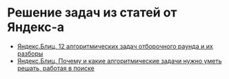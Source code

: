 # Решение задач из статей от Яндекс-а

- [Яндекс.Блиц. 12 алгоритмических задач отборочного раунда и их разборы](https://m.habr.com/ru/company/yandex/blog/340784/)
- [Яндекс.Блиц. Почему и какие алгоритмические задачи нужно уметь решать, работая в поиске](https://m.habr.com/ru/company/yandex/blog/337690/)